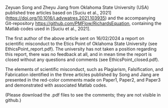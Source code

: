 ##
Zeyuan Song and Zheyu Jiang from Oklahoma State University (USA) published tree articles based on [Suciu et al., 2021] (https://doi.org/10.1016/j.advwatres.2021.103935) 
and the accompanying Git-repository https://github.com/PMFlow/RichardsEquation, containing the Matlab codes used in [Suciu et al., 2021].

The first author of the above article sent on 16/02/2024 a report on scientific misconduct to the Etics Point of Oklahoma State University (see EthicsPoint_report.pdf). 
The university has not taken a position regarding this report, there was no feedback at all, and in mean time the report is closed without any questions and comments 
(see EthicsPoint_closed.pdf).

The elements of scientific misconduct, such as Plagiarism, Falsification, and Fabrication identified in the three articles published by Song and Jiang are presented in 
the red-color comments made on Paper1, Paper2, and Paper3 and demonstrated with associated Matlab codes. 

 (Please download the .pdf files to see the comments; they are not visible in github.)
